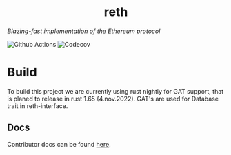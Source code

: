 # <h1 align="center"> reth </h1>

*Blazing-fast implementation of the Ethereum protocol*

![Github Actions](https://github.com/foundry-rs/reth/workflows/ci/badge.svg)
![Codecov](https://img.shields.io/codecov/c/github/foundry-rs/reth?token=c24SDcMImE)

# Build

To build this project we are currently using rust nightly for GAT support, that is planed to release in rust 1.65 (4.nov.2022). GAT's are used for Database trait in reth-interface. 

## Docs

Contributor docs can be found [here](./docs).
